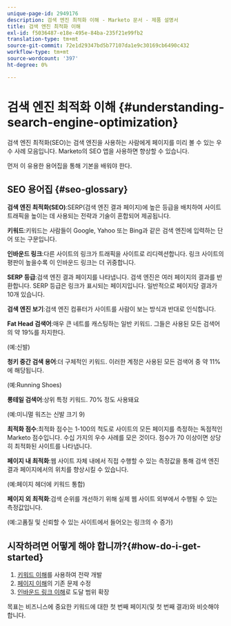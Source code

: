 ```yaml
---
unique-page-id: 2949176
description: 검색 엔진 최적화 이해 - Marketo 문서 - 제품 설명서
title: 검색 엔진 최적화 이해
exl-id: f5036487-e18e-495e-84ba-235f21e99fb2
translation-type: tm+mt
source-git-commit: 72e1d29347bd5b77107da1e9c30169cb6490c432
workflow-type: tm+mt
source-wordcount: '397'
ht-degree: 0%

---
```


# 검색 엔진 최적화 이해 {#understanding-search-engine-optimization}

검색 엔진 최적화(SEO)는 검색 엔진을 사용하는 사람에게 페이지를 미리 볼 수 있는 우수 사례 모음입니다. Marketo의 SEO 앱을 사용하면 향상할 수 있습니다.

먼저 이 유용한 용어집을 통해 기본을 배워야 한다.

## SEO 용어집 {#seo-glossary}

**검색 엔진 최적화(SEO)**:SERP(검색 엔진 결과 페이지)에 높은 등급을 배치하여 사이트 트래픽을 높이는 데 사용되는 전략과 기술이 혼합되어 제공됩니다.

**키워드**:키워드는 사람들이 Google, Yahoo 또는 Bing과 같은 검색 엔진에 입력하는 단어 또는 구문입니다.

**인바운드 링크**:다른 사이트의 링크가 트래픽을 사이트로 리디렉션합니다. 링크 사이트의 평판이 높을수록 이 인바운드 링크는 더 귀중합니다.

**SERP 등급**:검색 엔진 결과 페이지를 나타냅니다. 검색 엔진은 여러 페이지의 결과를 반환합니다. SERP 등급은 링크가 표시되는 페이지입니다. 일반적으로 페이지당 결과가 10개 있습니다.

**검색 엔진 보기**:검색 엔진 컴퓨터가 사이트를 사람이 보는 방식과 반대로 인식합니다.

**Fat Head 검색어**:매우 큰 네트를 캐스팅하는 일반 키워드. 그들은 사용된 모든 검색어의 약 19%를 차지한다.

(예:신발)

**청키 중간 검색 용어**:더 구체적인 키워드. 이러한 계정은 사용된 모든 검색어 중 약 11%에 해당됩니다.

(예:Running Shoes)

**롱테일 검색어**:상위 특정 키워드. 70% 정도 사용돼요

(예:미니멀 워즈는 신발 크기 9)

**최적화 점수**:최적화 점수는 1-100의 척도로 사이트의 모든 페이지를 측정하는 독점적인 Marketo 점수입니다. 수십 가지의 우수 사례를 모은 것이다. 점수가 70 이상이면 상당히 최적화된 사이트를 나타냅니다.

**페이지 내 최적화**:웹 사이트 자체 내에서 직접 수행할 수 있는 측정값을 통해 검색 엔진 결과 페이지에서의 위치를 향상시킬 수 있습니다.

(예:페이지 헤더에 키워드 통합)

**페이지 외 최적화**:검색 순위를 개선하기 위해 실제 웹 사이트 외부에서 수행될 수 있는 측정값입니다.

(예:고품질 및 신뢰할 수 있는 사이트에서 들어오는 링크의 수 증가)

## 시작하려면 어떻게 해야 합니까?{#how-do-i-get-started}

1. [키워드 이해](/help/marketo/product-docs/additional-apps/seo/keywords/seo-understanding-keywords.md)를 사용하여 전략 개발
1. [페이지 이해](/help/marketo/product-docs/additional-apps/seo/pages/seo-understanding-pages.md)의 기존 문제 수정
1. [인바운드 링크 이해](/help/marketo/product-docs/additional-apps/seo/inbound-links/seo-understanding-inbound-links.md)로 도달 범위 확장

목표는 비즈니스에 중요한 키워드에 대한 첫 번째 페이지(및 첫 번째 결과)와 비슷해야 합니다.

